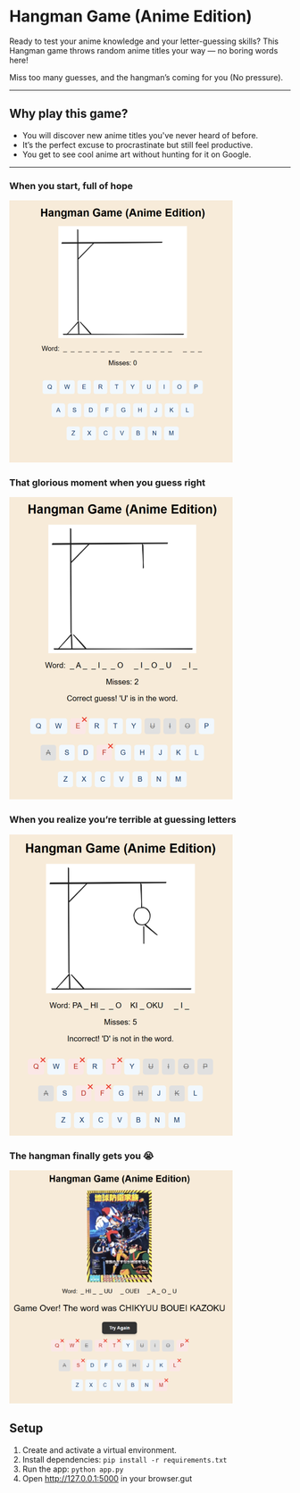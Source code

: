 # Hangman Game (Anime Edition) 

Ready to test your anime knowledge and your letter-guessing skills? 
This Hangman game throws random anime titles your way — no boring words here!  

Miss too many guesses, and the hangman’s coming for you (No pressure).

---

## Why play this game?  

- You will discover new anime titles you've never heard of before.
- It’s the perfect excuse to procrastinate but still feel productive.  
- You get to see cool anime art without hunting for it on Google.  

---


### When you start, full of hope

![Game Start](image/start.png)

### That glorious moment when you guess right

![Correct Guess](image/correct_guess.png)

### When you realize you’re terrible at guessing letters

![Incorrect Guess](image/incorrect_guess.png)

### The hangman finally gets you 😭
![Incorrect Guess](image/game_over.png)


## Setup

1. Create and activate a virtual environment.
2. Install dependencies: `pip install -r requirements.txt`
3. Run the app: `python app.py`
4. Open http://127.0.0.1:5000 in your browser.gut 
